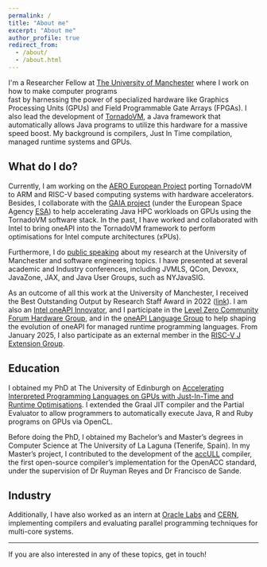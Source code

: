 ```yaml
---
permalink: /
title: "About me"
excerpt: "About me"
author_profile: true
redirect_from: 
  - /about/
  - /about.html
---
```



I'm a Researcher Fellow at [The University of Manchester](http://www.manchester.ac.uk) where I work on how to make computer programs  
fast by harnessing the power of specialized hardware like Graphics Processing Units (GPUs) and Field Programmable Gate Arrays (FPGAs). 
I also lead the development of [TornadoVM](https://github.com/beehive-lab/TornadoVM), 
a Java framework that automatically allows Java programs to utilize this hardware for a massive speed boost. 
My background is compilers, Just In Time compilation, managed runtime systems and GPUs. 

## What do I do? 

Currently, I am working on the [AERO European Project](https://aero-project.eu/) porting TornadoVM to ARM and RISC-V based computing systems with hardware accelerators. 
Besides, I collaborate with the [GAIA project](https://sci.esa.int/web/gaia) (under the European Space Agency [ESA](https://www.esa.int/)) to help accelerating Java 
HPC workloads on GPUs using the TornadoVM software stack.
In the past, I have worked and collaborated with Intel to bring oneAPI into the TornadoVM framework to perform optimisations for Intel compute architectures (xPUs). 

Furthermore, I do [public speaking](https://jjfumero.github.io/talks/) about my research at the University of Manchester and software engineering topics. 
I have presented at several academic and Industry conferences, including JVMLS, QCon, Devoxx, JavaZone, JAX, and Java User Groups, such as NYJavaSIG.

As an outcome of all this work at the University of Manchester, I received the Best Outstanding Output by Research Staff Award in 2022 ([link](https://www.researcherdevelopment.manchester.ac.uk/researcher-development-for-research-staff/research-staff-awards-202122/)).
I am also an [Intel oneAPI Innovator](https://www.intel.com/content/www/us/en/developer/community/innovators/oneapi-all-innovators.html), 
and I participate in the [Level Zero Community Forum Hardware Group](https://github.com/oneapi-src/oneAPI-tab/tree/main/hardware), 
and in the [oneAPI Language Group](https://github.com/oneapi-src/oneAPI-tab/tree/main/language) to help shaping the evolution of oneAPI for managed runtime programming languages. 
From January 2025, I also participate as an external member in the [RISC-V J Extension Group](https://github.com/riscv/riscv-j-extension).


## Education 

I obtained my PhD at The University of Edinburgh on [Accelerating Interpreted Programming Languages on GPUs with Just-In-Time and Runtime Optimisations](https://jjfumero.github.io/publication/2017-08-22-PhDThesis). 
I extended the Graal JIT compiler and the Partial Evaluator to allow programmers to automatically execute Java, R and Ruby programs on GPUs via OpenCL. 

Before doing the PhD, I obtained my Bachelor’s and Master’s degrees in Computer Science at The University of La Laguna (Tenerife, Spain). 
In my Master’s project, I contributed to the development of the [accULL](https://accull.wordpress.com) compiler, the first open-source compiler’s implementation for the OpenACC standard, 
under the supervision of Dr Ruyman Reyes and Dr Francisco de Sande.


## Industry

Additionally, I have also worked as an intern at [Oracle Labs](https://labs.oracle.com/) 
and [CERN](https://home.cern/science/computing/cern-openlab), 
implementing compilers and evaluating parallel programming techniques for multi-core systems. 

_______
If you are also interested in any of these topics, get in touch! 

